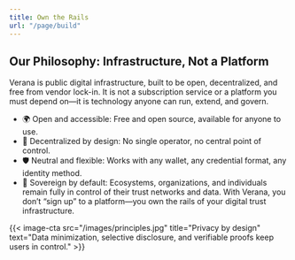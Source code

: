 ```yaml
---
title: Own the Rails
url: "/page/build"
---
```


## Our Philosophy: Infrastructure, Not a Platform

Verana is public digital infrastructure, built to be open, decentralized, and free from vendor lock-in. It is not a subscription service or a platform you must depend on—it is technology anyone can run, extend, and govern.

- 🌍 Open and accessible: Free and open source, available for anyone to use.
- 🔗 Decentralized by design: No single operator, no central point of control.
- 🛡️ Neutral and flexible: Works with any wallet, any credential format, any identity method.
- 🤝 Sovereign by default: Ecosystems, organizations, and individuals remain fully in control of their trust networks and data.
With Verana, you don’t “sign up” to a platform—you own the rails of your digital trust infrastructure.

{{< image-cta src="/images/principles.jpg" title="Privacy by design" text="Data minimization, selective disclosure, and verifiable proofs keep users in control." >}}
